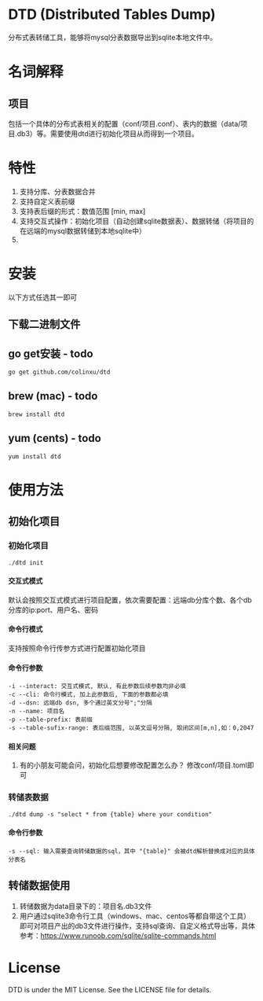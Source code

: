 # DTD (Distributed Tables Dump) 
分布式表转储工具，能够将mysql分表数据导出到sqlite本地文件中。

# 名词解释
## 项目
包括一个具体的分布式表相关的配置（conf/项目.conf）、表内的数据（data/项目.db3）等。需要使用dtd进行初始化项目从而得到一个项目。

# 特性
1. 支持分库、分表数据合并
2. 支持自定义表前缀
3. 支持表后缀的形式：数值范围 [min, max]
4. 支持交互式操作：初始化项目（自动创建sqlite数据表）、数据转储（将项目的在远端的mysql数据转储到本地sqlite中）
5. 

# 安装
以下方式任选其一即可
## 下载二进制文件

## go get安装 - todo
```shell
go get github.com/colinxu/dtd
```

## brew (mac)  - todo
```shell
brew install dtd
```
## yum (cents) - todo
```shell
yum install dtd
```

# 使用方法
## 初始化项目

### 初始化项目
```shell
./dtd init
```
#### 交互式模式
默认会按照交互式模式进行项目配置，依次需要配置：远端db分库个数、各个db分库的ip:port、用户名、密码

#### 命令行模式
支持按照命令行传参方式进行配置初始化项目

#### 命令行参数
```
-i --interact: 交互式模式, 默认, 有此参数后续参数均非必填
-c --cli: 命令行模式, 加上此参数后, 下面的参数都必填
-d --dsn: 远端db dsn, 多个通过英文分号";"分隔 
-n --name: 项目名
-p --table-prefix: 表前缀
-s --table-sufix-range: 表后缀范围, 以英文逗号分隔, 取闭区间[m,n],如：0,2047
```
#### 相关问题
1. 有的小朋友可能会问，初始化后想要修改配置怎么办？
修改conf/项目.toml即可

### 转储表数据
```shell
./dtd dump -s "select * from {table} where your condition"
```

#### 命令行参数
```
-s --sql: 输入需要查询转储数据的sql，其中 "{table}" 会被dtd解析替换成对应的具体分表名
```

## 转储数据使用
1. 转储数据为data目录下的：项目名.db3文件
2. 用户通过sqlite3命令行工具（windows、mac、centos等都自带这个工具）即可对项目产出的db3文件进行操作，支持sql查询、自定义格式导出等，具体参考：https://www.runoob.com/sqlite/sqlite-commands.html

# License
DTD is under the MIT License. See the LICENSE file for details.